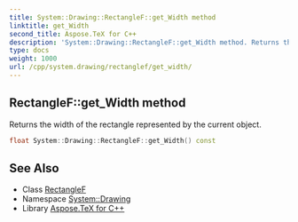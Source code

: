 ```yaml
---
title: System::Drawing::RectangleF::get_Width method
linktitle: get_Width
second_title: Aspose.TeX for C++
description: 'System::Drawing::RectangleF::get_Width method. Returns the width of the rectangle represented by the current object in C++.'
type: docs
weight: 1000
url: /cpp/system.drawing/rectanglef/get_width/
---
```

## RectangleF::get_Width method


Returns the width of the rectangle represented by the current object.

```cpp
float System::Drawing::RectangleF::get_Width() const
```

## See Also

* Class [RectangleF](../)
* Namespace [System::Drawing](../../)
* Library [Aspose.TeX for C++](../../../)
